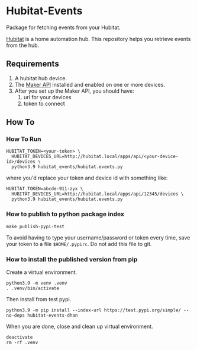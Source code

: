 # Hubitat-Events
Package for fetching events from your Hubitat.

[Hubitat](https://hubitat.com/) is a home automation hub. This repository helps you retrieve events from the hub.

## Requirements

1. A hubitat hub device.
2. The [Maker API](https://docs.hubitat.com/index.php?title=Maker_API) installed and enabled on one or more devices.
3. After you set up the Maker API, you should have:
   1. url for your devices
   2. token to connect

## How To

### How To Run

```
HUBITAT_TOKEN=<your-token> \
  HUBITAT_DEVICES_URL=http://hubitat.local/apps/api/<your-device-id>/devices \
  python3.9 hubitat_events/hubitat.events.py
```

where you'd replace your token and device id with something like:

```
HUBITAT_TOKEN=abcde-911-zyx \
  HUBITAT_DEVICES_URL=http://hubitat.local/apps/api/12345/devices \
  python3.9 hubitat_events/hubitat.events.py
```

### How to publish to python package index

```
make publish-pypi-test
```

To avoid having to type your username/password or token every time, save your token to a file `$HOME/.pypirc`. Do not add this file to git.

### How to install the published version from pip

Create a virtual environment.

```
python3.9 -m venv .venv
. .venv/bin/activate
```

Then install from test pypi.
```
python3.9 -m pip install --index-url https://test.pypi.org/simple/ --no-deps hubitat-events-dhan
```

When you are done, close and clean up virtual environment.
```
deactivate
rm -rf .venv
```
